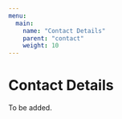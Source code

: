 ```yaml
---
menu:
  main:
    name: "Contact Details"
    parent: "contact"
    weight: 10
---
```


# Contact Details

To be added.
